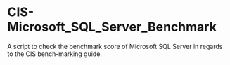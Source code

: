 # CIS-Microsoft_SQL_Server_Benchmark
A script to check the benchmark score of Microsoft SQL Server in regards to the CIS bench-marking guide.
